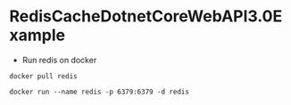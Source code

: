 # RedisCacheDotnetCoreWebAPI3.0Example

- Run redis on docker

```
docker pull redis

docker run --name redis -p 6379:6379 -d redis

```
